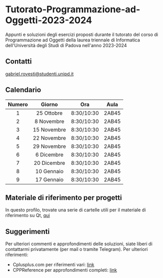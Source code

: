 # Tutorato-Programmazione-ad-Oggetti-2023-2024
Appunti e soluzioni degli esercizi proposti durante il tutorato del corso di Programmazione ad Oggetti della laurea triennale di Informatica dell'Università degli Studi di Padova nell'anno 2023-2024

## Contatti

gabriel.rovesti@studenti.unipd.it

## Calendario

| **Numero** | **Giorno**   |  **Ora**   | **Aula** |
|:----------:|:------------:|:----------:|:--------:|
|      1     |  25 Ottobre  | 8:30/10:30 |   2AB45  |
|      2     |  8 Novembre  | 8:30/10:30 |   2AB45  |
|      3     |  15 Novembre | 8:30/10:30 |   2AB45  |
|      4     |  22 Novembre | 8:30/10:30 |   2AB45  |
|      5     |  29 Novembre | 8:30/10:30 |   2AB45  |
|      6     |  6 Dicembre  | 8:30/10:30 |   2AB45  |
|      7     |  20 Dicembre | 8:30/10:30 |   2AB45  |
|      8     |  10 Gennaio  | 8:30/10:30 |   2AB45  |
|      9     |  17 Gennaio  | 8:30/10:30 |   2AB45  |

## Materiale di riferimento per progetti
In questo profilo, trovate una serie di cartelle utili per il materiale di riferimento su Qt, [qui](https://github.com/Unipd-Object-Oriented-Programming)

## Suggerimenti

Per ulteriori commenti e approfondimenti delle soluzioni, siate liberi di contattarmi privatamente (per mail o tramite Telegram). Per ulteriori riferimenti:
- Cplusplus.com per riferimenti vari: [link](https://cplusplus.com/reference/)
- CPPReference per approfondimenti completi: [link](https://en.cppreference.com/w/)
